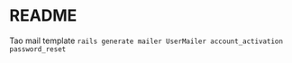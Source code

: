 # README




Tao mail template ``` rails generate mailer UserMailer account_activation password_reset ```